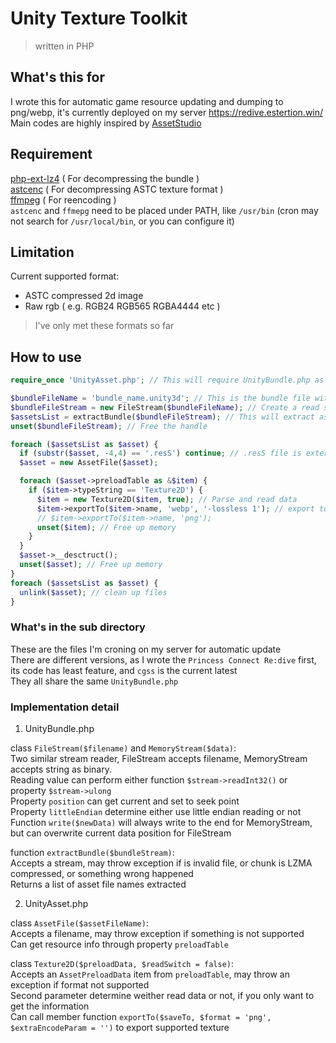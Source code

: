 # Unity Texture Toolkit

> written in PHP

## What's this for
I wrote this for automatic game resource updating and dumping to png/webp, it's currently deployed on my server https://redive.estertion.win/  
Main codes are highly inspired by [AssetStudio](https://github.com/Perfare/AssetStudio)  

## Requirement
[php-ext-lz4](https://github.com/kjdev/php-ext-lz4/) ( For decompressing the bundle )  
[astcenc](https://github.com/ARM-software/astc-encoder/tree/master/Binary) ( For decompressing ASTC texture format )  
[ffmpeg](http://ffmpeg.org/download.html) ( For reencoding )  
`astcenc` and `ffmepg` need to be placed under PATH, like `/usr/bin` (cron may not search for `/usr/local/bin`, or you can configure it)

## Limitation
Current supported format:
- ASTC compressed 2d image
- Raw rgb ( e.g. RGB24 RGB565 RGBA4444 etc )
> I've only met these formats so far

## How to use

```PHP
require_once 'UnityAsset.php'; // This will require UnityBundle.php as it needs FileStream

$bundleFileName = 'bundle_name.unity3d'; // This is the bundle file with file header "UnityFS"
$bundleFileStream = new FileStream($bundleFileName); // Create a read stream
$assetsList = extractBundle($bundleFileStream); // This will extract assets to disk
unset($bundleFileStream); // Free the handle

foreach ($assetsList as $asset) {
  if (substr($asset, -4,4) == '.resS') continue; // .resS file is external data storage file
  $asset = new AssetFile($asset);

  foreach ($asset->preloadTable as &$item) {
    if ($item->typeString == 'Texture2D') {
      $item = new Texture2D($item, true); // Parse and read data
      $item->exportTo($item->name, 'webp', '-lossless 1'); // export to format, with additional encode parameters
      // $item->exportTo($item->name, 'png');
      unset($item); // Free up memory
    }
  }
  $asset->__desctruct();
  unset($asset); // Free up memory
}
foreach ($assetsList as $asset) {
  unlink($asset); // clean up files
}
```

### What's in the sub directory
These are the files I'm croning on my server for automatic update  
There are different versions, as I wrote the `Princess Connect Re:dive` first, its code has least feature, and `cgss` is the current latest  
They all share the same `UnityBundle.php`

### Implementation detail
1. UnityBundle.php

class `FileStream($filename)` and `MemoryStream($data)`:  
Two similar stream reader, FileStream accepts filename, MemoryStream accepts string as binary.  
Reading value can perform either function `$stream->readInt32()` or property `$stream->ulong`  
Property `position` can get current and set to seek point  
Property `littleEndian` determine either use little endian reading or not  
Function `write($newData)` will always write to the end for MemoryStream, but can overwrite current data position for FileStream  

function `extractBundle($bundleStream)`:  
Accepts a stream, may throw exception if is invalid file, or chunk is LZMA compressed, or something wrong happened  
Returns a list of asset file names extracted

2. UnityAsset.php

class `AssetFile($assetFileName)`:  
Accepts a filename, may throw exception if something is not supported  
Can get resource info through property `preloadTable`  

class `Texture2D($preloadData, $readSwitch = false)`:  
Accepts an `AssetPreloadData` item from `preloadTable`, may throw an exception if format not supported  
Second parameter determine weither read data or not, if you only want to get the information  
Can call member function `exportTo($saveTo, $format = 'png', $extraEncodeParam = '')` to export supported texture
